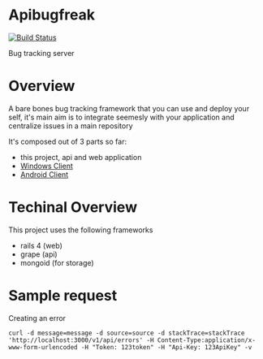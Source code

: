 Apibugfreak
===========
[![Build Status](https://travis-ci.org/Agilefreaks/apibugfreak.png?branch=staging)](https://travis-ci.org/Agilefreaks/apibugfreak)

Bug tracking server

Overview
========
A bare bones bug tracking framework that you can use and deploy your self, it's main aim is to integrate seemesly 
with your application and centralize issues in a main repository

It's composed out of 3 parts so far:
- this project, api and web application
- [Windows Client](https://github.com/balauru/winbugfreak)
- [Android Client](https://github.com/Agilefreaks/droidbugfreak)


Techinal Overview
=================

This project uses the following frameworks
- rails 4 (web)
- grape (api)
- mongoid (for storage)

Sample request
==============

Creating an error
```
curl -d message=message -d source=source -d stackTrace=stackTrace 'http://localhost:3000/v1/api/errors' -H Content-Type:application/x-www-form-urlencoded -H "Token: 123token" -H "Api-Key: 123ApiKey" -v
```
